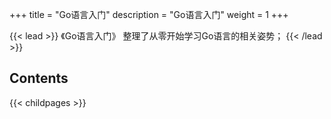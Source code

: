 +++
title = "Go语言入门"
description = "Go语言入门"
weight = 1
+++

{{< lead >}}
《Go语言入门》 整理了从零开始学习Go语言的相关姿势；
{{< /lead >}}


## Contents
{{< childpages >}}

